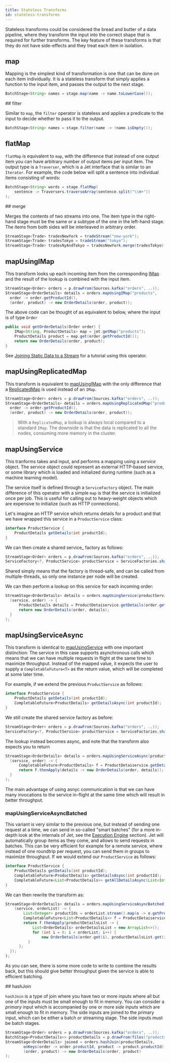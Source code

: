 ```yaml
---
title: Stateless Transforms
id: stateless-transforms
---
```


Stateless transforms could be considered the bread and butter of a data
pipeline, where they transform the input into the correct shape that is
required for further transforms. The key feature of these transforms is
that they do not have side-effects and they treat each item in
isolation.

## map

Mapping is the simplest kind of transformation is one that can be done on
each item individually. It is a stateless transform that simply applies a
function to the input item, and passes the output to the next stage.

```java
BatchStage<String> names = stage.map(name -> name.toLowerCase());
```

## filter

Similar to `map`, the `filter` operator is stateless and applies a
predicate to the input to decide whether to pass it to the output.

```java
BatchStage<String> names = stage.filter(name -> !name.isEmpty());
```

## flatMap

`flatMap` is equivalent to `map`, with the difference that instead of one
output item you can have arbitrary number of output items per input
item. The output type is a `Traverser`, which is a Jet interface that is
similar to an `Iterator`. For example, the code below will split a
sentence into individual items consisting of words:

```java
BatchStage<String> words = stage.flatMap(
    sentence -> Traversers.traverseArray(sentence.split("\\W+"))
);
```

## merge

Merges the contents of two streams into one. The item type in the
right-hand stage must be the same or a subtype of the one in the
left-hand stage. The items from both sides will be interleaved in
arbitrary order.

```java
StreamStage<Trade> tradesNewYork = tradeStream("new-york");
StreamStage<Trade> tradesTokyo = tradeStream("tokyo");
StreamStage<Trade> tradesNyAndTokyo = tradesNewYork.merge(tradesTokyo);
```

## mapUsingIMap

This transform looks up each incoming item from the corresponding
[IMap](data-structures) and the result of the lookup is combined with
the input item.

```java
StreamStage<Order> orders = p.drawFrom(Sources.kafka("orders", ..));
StreamStage<OrderDetails> details = orders.mapUsingIMap("products",
  order -> order.getProductId(),
  (order, product) -> new OrderDetails(order, product));
```

The above code can be thought of as equivalent to below, where the input
is of type `Order`

```java
public void getOrderDetails(Order order) {
    IMap<String, ProductDetails> map = jet.getMap("products");
    ProductDetails product = map.get(order.getProductId());
    return new OrderDetails(order, product);
}
```

See [Joining Static Data to a Stream](../tutorials/map-join) for a
tutorial using this operator.

## mapUsingReplicatedMap

This transform is equivalent to [mapUsingIMap](#mapUsingImap) with the
only difference that a [ReplicatedMap](data-structures) is used instead
of an `IMap`.

```java
StreamStage<Order> orders = p.drawFrom(Sources.kafka("orders", ..));
StreamStage<OrderDetails> details = orders.mapUsingReplicatedMap("products",
  order -> order.getProductId(),
  (order, product) -> new OrderDetails(order, product));
```

>With a `ReplicatedMap`, a lookup is always local compared to a standard
>`IMap`. The downside is that the data is replicated to all the nodes,
>consuming more memory in the cluster.

## mapUsingService

This tranforms takes and input, and performs a mapping using a _service_
object. The service object could represent an external HTTP-based
service, or some library which is loaded and initialized during runtime
(such as a machine learning model).

The service itself is defined through a `ServiceFactory` object. The
main difference of this operator with a simple `map` is that the service
is initialized once per job. This is useful for calling out to
heavy-weight objects which are expensive to initialize (such as HTTP
connections).

Let's imagine an HTTP service which returns details for a product and that
we have wrapped this service in a `ProductService` class:

```java
interface ProductService {
    ProductDetails getDetails(int productId);
}
```

We can then create a shared service_ factory as follows:

```java
StreamStage<Order> orders = p.drawFrom(Sources.kafka("orders", ..));
ServiceFactory<?, ProductService> productService = ServiceFactories.sharedService(ctx -> new ProductService(url));
```

Shared simply means that the factory is thread-safe, and can be called from
multiple-threads, so only one instance per node will be created.

We can then perform a lookup on this service for each incoming order:

```java
StreamStage<OrderDetails> details = orders.mapUsingService(productService,
  (service, order) -> {
      ProductDetails details = ProductDetaiservice.getDetails(order.getProductId);
      return new OrderDetails(order, details);
  }
);
```

## mapUsingServiceAsync

This transform is identical to [mapUsingService](#mapUsingService) with
one important distinction: The service in this case supports
asynchronous calls which means that we can have multiple requests in
flight at the same time to maximize throughput. Instead of the mapped
value, it expects the user to supply a `CompletableFuture<T>` as the
return value, which will be completed at some later time.

For example, if we extend the previous `ProductService` as follows:

```java
interface ProductService {
    ProductDetails getDetails(int productId);
    CompletableFuture<ProductDetails> getDetailsAsync(int productId);
}
```

We still create the shared service factory as before:

```java
StreamStage<Order> orders = p.drawFrom(Sources.kafka("orders", ..));
ServiceFactory<?, ProductService> productService = ServiceFactories.sharedService(ctx -> new ProductService(url));
```

The lookup instead becomes async, and note that the transform also expects
you to return

```java
StreamStage<OrderDetails> details = orders.mapUsingServiceAsync(productService,
  (service, order) -> {
      CompletableFuture<ProductDetails> f = ProductDetaiservice.getDetailsAsync(order.getProductId);
      return f.thenApply(details -> new OrderDetails(order, details));
  }
);
```

The main advantage of using asnyc communication is that we can have
many invocations to the service in-flight at the same time which will
result in better throughput.

### mapUsingServiceAsyncBatched

This variant is very similar to the previous one, but instead of sending
one request at a time, we can send in so-called "smart batches" (for a
more in-depth look at the internals of Jet, see the [Execution
Engine](../architecture/execution-engine) section). Jet will
automatically group items as they come, and allows to send requests in
batches. This can be very efficient for example for a remote service,
where instead of one roundtrip per request, you can send them in groups
to maximize throughput. If we would extend our `ProductService` as follows:

```java
interface ProductService {
    ProductDetails getDetails(int productId);
    CompletableFuture<ProductDetails> getDetailsAsync(int productId);
    CompletableFuture<List<ProductDetails>> getAllDetailsAsync(List<Integer> productIds);
}
```

We can then rewrite the transform as:

```java
StreamStage<OrderDetails> details = orders.mapUsingServiceAsyncBatched(productService,
    (service, orderList) -> {
        List<Integer> productIds = orderList.stream().map(o -> o.getProductId()).collect(Collectors.toList())
        CompletableFuture<List<ProductDetails>> f = ProductDetaiservice.getDetailsAsync(order.getProductId);
        return f.thenApply(productDetailsList -> {
            List<OrderDetails> orderDetailsList = new ArrayList<>();
            for (int i = 0; i < orderList; i++) {
                new OrderDetails(order.get(i), productDetailsList.get(i)))
          }
      };
  });
);
```

As you can see, there is some more code to write to combine the results
back, but this should give better throughput given the service is able to
efficient batching.

## hashJoin

`hashJoin` is a type of join where you have two or more inputs where all
but one of the inputs must be small enough to fit in memory. You can
consider a _primary_ input which is accompanied by one or more
_side inputs_ which are small enough to fit in memory. The side inputs
are joined to the primary input, which can be either a batch or
streaming stage. The side inputs must be batch stages.

```java
StreamStage<Order> orders = p.drawFrom(Sources.kafka("orders", ..));
BatchStage<ProductDetails>> productDetails = p.drawFrom(files("products"));
StreamStage<OrderDetails> joined = orders.hashJoin(productDetails,
        onKeys(order -> order.productId, product -> product.productId),
        (order, product) -> new OrderDetails(order, product)
);
```
